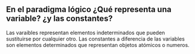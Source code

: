 ## En el paradigma lógico ¿Qué representa una variable? ¿y las constantes?

Las varaibles representan elementos indeterminados que pueden sustituirse por cualquier otro. Las constantes a diferencia de las variables son elementos determinados que representan objetos atómicos o numeros.
